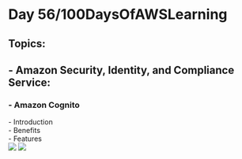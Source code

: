 <h1> Day 56/100DaysOfAWSLearning </h1>
<h2> Topics: </h2>

 <h2>  - Amazon Security, Identity, and Compliance Service: </h2>

<h3> - Amazon Cognito </h3>
         -  Introduction <br>
         -  Benefits <br>
         -  Features <br>

<img src = "https://github.com/thetechgirlgita/100-days-of-aws-learning/blob/master/Images/Day56/56_1.jpg?raw=true">
<img src = "https://github.com/thetechgirlgita/100-days-of-aws-learning/blob/master/Images/Day56/56_2.jpg?raw=true">
